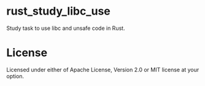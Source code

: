 # rust_study_libc_use
Study task to use libc and unsafe code in Rust.

# License
Licensed under either of Apache License, Version 2.0 or MIT license at your option.
